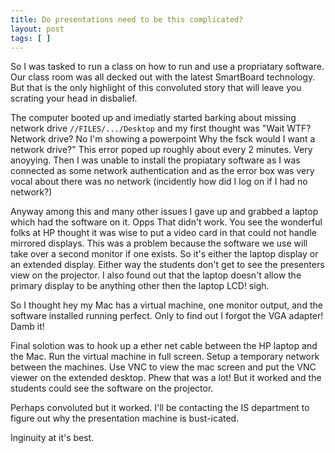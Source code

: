 ```yaml
--- 
title: Do presentations need to be this complicated?
layout: post
tags: [ ]
---
```

So I was tasked to run a class on how to run and use a propriatary software.
Our class room was all decked out with the latest SmartBoard technology. But
that is the only highlight of this convoluted story that will leave you
scrating your head in disbalief.

The computer booted up and imediatly started barking about missing network
drive `//FILES/.../Desktop` and my first thought was "Wait WTF? Network drive?
No I'm showing a powerpoint Why the fsck would I want a network drive?" This
error poped up roughly about every 2 minutes. Very anoyying. Then I was unable
to install the propiatary software as I was connected as some network
authentication and as the error box was very vocal about there was no network
(incidently how did I log on if I had no network?)

Anyway among this and many other issues I gave up and grabbed a laptop which
had the software on it. Opps That didn't work. You see the wonderful folks at
HP thought it was wise to put a video card in that could not handle mirrored
displays. This was a problem because the software we use will take over a
second monitor if one exists. So it's either the laptop display or an extended
display. Either way the students don't get to see the presenters view on the
projector. I also found out that the laptop doesn't allow the primary display
to be anything other then the laptop LCD! sigh.

So I thought hey my Mac has a virtual machine, one monitor output, and the
software installed running perfect. Only to find out I forgot the VGA adapter!
Damb it!

Final solotion was to hook up a ether net cable between the HP laptop and the
Mac. Run the virtual machine in full screen. Setup a temporary network between
the machines. Use VNC to view the mac screen and put the VNC viewer on the
extended desktop. Phew that was a lot! But it worked and the students could see
the software on the projector.

Perhaps convoluted but it worked. I'll be contacting the IS department to
figure out why the presentation machine is bust-icated.

Inginuity at it's best.
